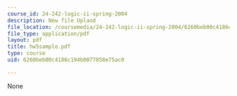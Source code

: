```yaml
---
course_id: 24-242-logic-ii-spring-2004
description: New file Uplaod
file_location: /coursemedia/24-242-logic-ii-spring-2004/6260beb00c4186c194b0077858e75ac0_hw5sample.pdf
file_type: application/pdf
layout: pdf
title: hw5sample.pdf
type: course
uid: 6260beb00c4186c194b0077858e75ac0

---
```

None